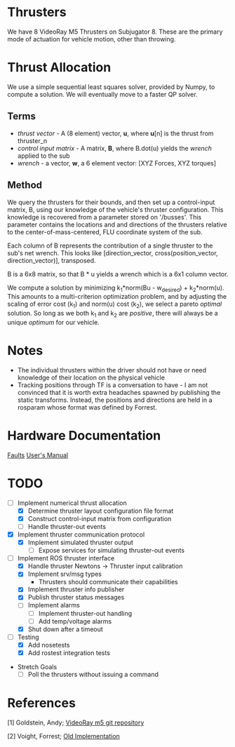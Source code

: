 Thrusters
=========

We have 8 VideoRay M5 Thrusters on Subjugator 8. These are the primary mode of actuation for vehicle motion, other than throwing.

# Thrust Allocation
We use a simple sequential least squares solver, provided by Numpy, to compute a solution. We will eventually move to a faster QP solver.

## Terms

* *thrust vector* - A (8 element) vector, **u**, where **u**[n] is the thrust from thruster_n
* *control input matrix* - A matrix, **B**, where B.dot(u) yields the *wrench* applied to the sub
* *wrench* - a vector, **w**, a 6 element vector: [XYZ Forces, XYZ torques]

## Method
We query the thrusters for their bounds, and then set up a control-input matrix, B, using our knowledge of the vehicle's thruster configuration. This knowledge is recovered from a parameter stored on '/busses'. This parameter contains the locations and and directions of the thrusters relative to the center-of-mass-centered, FLU coordinate system of the sub. 

Each column of B represents the contribution of a single thruster to the sub's net wrench. This looks like [direction_vector, cross(position_vector, direction_vector)], transposed.

B is a 6x8 matrix, so that B * u yields a wrench which is a 6x1 column vector.

We compute a solution by minimizing k<sub>1</sub>*norm(Bu - w<sub>desired</sub>) + k<sub>2</sub>*norm(u). This amounts to a multi-criterion optimization problem, and by adjusting the scaling of error cost (k<sub>1</sub>) and norm(u) cost (k<sub>2</sub>), we select a pareto *optimal* solution. So long as we both k<sub>1</sub> and k<sub>2</sub> are *positive*, there will always be a unique *optimum* for our vehicle.

# Notes

- The individual thrusters within the driver should not have or need knowledge of their location on the physical vehicle
- Tracking positions through TF is a conversation to have - I am not convinced that it is worth extra  headaches spawned by publishing the static transforms. Instead, the positions and directions are held in a rosparam whose format was defined by Forrest.

# Hardware Documentation
[Faults](http://download.videoray.com/documentation/m5_thruster/html/configuration_mode.html)
[User's Manual](http://download.videoray.com/documentation/m5_thruster/html/)

# TODO

* [ ] Implement numerical thrust allocation
    * [x] Determine thruster layout configuration file format
    * [x] Construct control-input matrix from configuration
    * [ ] Handle thruster-out events
* [x] Implement thruster communication protocol
    * [x] Implement simulated thruster output
        * [ ] Expose services for simulating thruster-out events
* [ ] Implement ROS thruster interface
    * [x] Handle thruster Newtons -> Thruster input calibration
    * [x] Implement srv/msg types
        * Thrusters should communicate their capabilities
    * [x] Implement thruster info publisher
    * [x] Publish thruster status messages
    * [ ] Implement alarms
        * [ ] Implement thruster-out handling
        * [ ] Add temp/voltage alarms
    * [x] Shut down after a timeout
* [ ] Testing
    * [x] Add nosetests
    * [x] Add rostest integration tests
* Stretch Goals
    * [ ] Poll the thrusters without issuing a command

# References

[1] Goldstein, Andy; [VideoRay m5 git repository](https://github.com/videoray/Thruster)

[2] Voight, Forrest; [Old Implementation](https://github.com/uf-mil/software-common/blob/master/videoray_m5_thruster_driver/scripts/videoray_m5_thruster_driver)